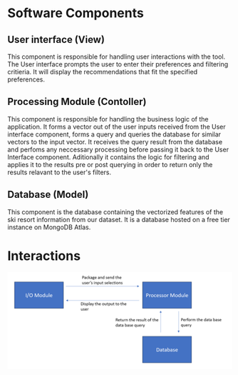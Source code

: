 # Software Components

## User interface (View)
This component is responsible for handling user interactions with the tool. The User interface prompts the user to enter their preferences and filtering critieria. It will display the recommendations that fit the specified preferences. 

## Processing Module (Contoller)
This component is responsible for handling the business logic of the application. It forms a vector out of the user inputs received from the User interface component, forms a query and queries the database for similar vectors to the input vector. It receives the query result from the database and perfoms any neccessary processing before passing it back to the User Interface component. Aditionally it contains the logic for filtering and applies it to the results pre or post querying in order to return only the results relavant to the user's filters.

## Database (Model)
This component is the database containing the vectorized features of the ski resort information from our dataset. It is a database hosted on a free tier instance on MongoDB Atlas.

# Interactions


![Component Diagram](ComponentDiagram1.png)